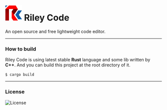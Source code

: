 # ![](res/logo.jpg) Riley Code

An open source and free lightweight code editor. 

---

### How to build

Riley Code is using  latest stable **Rust** language and some lib written by **C++**. And you can build this project at the root directory of it.

```
$ cargo build
```

---

### License

![License](https://img.shields.io/github/license/alchepic/riley-code?color=green&style=flat-square)
